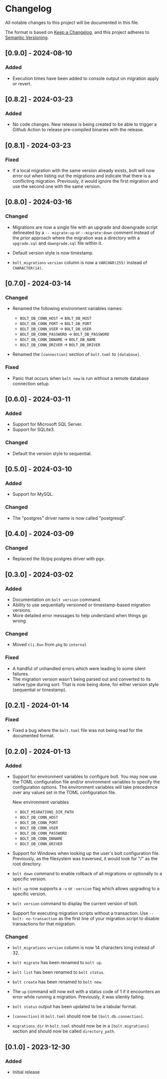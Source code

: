 # Changelog

All notable changes to this project will be documented in this file.

The format is based on [Keep a Changelog](https://keepachangelog.com/en/1.0.0/),
and this project adheres to [Semantic Versioning](https://semver.org/spec/v2.0.0.html).

## [0.9.0] - 2024-08-10

### Added

- Execution times have been added to console output on migration apply or revert.

## [0.8.2] - 2024-03-23

### Added

- No code changes. New release is being created to be able to trigger a Github Action to release pre-compiled binaries with the release.

## [0.8.1] - 2024-03-23

### Fixed

- If a local migration with the same version already exists, bolt will now error out when listing out the migrations and indicate that there is a conflicting migration. Previously, it would ignore the first migration and use the second one with the same version.

## [0.8.0] - 2024-03-16

### Changed

- Migrations are now a single file with an upgrade and downgrade script delineated by a `-- migrate:up` or `--migrate:down` comment instead of the prior approach where the migration was a directory with a `upgrade.sql` and `downgrade.sql` file within it.

- Default version style is now timestamp.

- `bolt_migrations` `version` column is now a `VARCHAR(255)` instead of `CHARACTER(14)`.

## [0.7.0] - 2024-03-14

### Changed

- Renamed the following environment variables names:
  - `BOLT_DB_CONN_HOST` -> `BOLT_DB_HOST`
  - `BOLT_DB_CONN_PORT` -> `BOLT_DB_PORT`
  - `BOLT_DB_CONN_USER` -> `BOLT_DB_USER`
  - `BOLT_DB_CONN_PASSWORD` -> `BOLT_DB_PASSWORD`
  - `BOLT_DB_CONN_DBNAME` -> `BOLT_DB_NAME`
  - `BOLT_DB_CONN_DRIVER` -> `BOLT_DB_DRIVER`

- Renamed the `[connection]` section of `bolt.toml` to `[database]`.

### Fixed

- Panic that occurs when `bolt new` is run without a remote database connection setup.

## [0.6.0] - 2024-03-11

### Added

- Support for Microsoft SQL Server.
- Support for SQLite3.

### Changed

- Default the version style to sequential.

## [0.5.0] - 2024-03-10

### Added

- Support for MySQL.

### Changed

- The "postgres" driver name is now called "postgresql".

## [0.4.0] - 2024-03-09

### Changed

- Replaced the lib/pq postgres driver with pgx.

## [0.3.0] - 2024-03-02

### Added

- Documentation on `bolt version` command.
- Ability to use sequentially versioned or timestamp-based migration versions.
- More detailed error messages to help understand when things go wrong.

### Changed

- Moved `cli.Run` from `pkg` to `internal`

### Fixed

- A handful of unhandled errors which were leading to some silent failures.
- The migration version wasn't being parsed out and converted to its native type during sort. That is now being done, for either version style (sequential or timestamp).

## [0.2.1] - 2024-01-14

### Fixed

- Fixed a bug where the `bolt.toml` file was not being read for the documented format.

## [0.2.0] - 2024-01-13

### Added

- Support for environment variables to configure bolt. You may now use the TOML configuration file and/or environment variables to specify the configuration options. The environment variables will take precedence over any values set in the TOML configuration file.

  New environment variables
  - `BOLT_MIGRATIONS_DIR_PATH`
  - `BOLT_DB_CONN_HOST`
  - `BOLT_DB_CONN_PORT`
  - `BOLT_DB_CONN_USER`
  - `BOLT_DB_CONN_PASSWORD`
  - `BOLT_DB_CONN_DBNAME`
  - `BOLT_DB_CONN_DRIVER`

- Support for Windows when looking up the user's bolt configuration file.
  Previously, as the filesystem was traversed, it would look for "/" as the
  root directory.

- `bolt down` command to enable rollback of all migrations or optionally to a specific version.

- `bolt up` now supports a `-v` or `-version` flag which allows upgrading to a specific version.

- `bolt version` command to display the current version of bolt.
  
- Support for executing migration scripts without a transaction. Use `-- bolt: no-transaction` as the first line of your migration script to disable transactions for that migration.

### Changed

- `bolt_migrations` `version` column is now 14 characters long instead of 32.

- `bolt migrate` has been renamed to `bolt up`.
  
- `bolt list` has been renamed to `bolt status`.
  
- `bolt create` has been renamed to `bolt new`.

- The `up` command will now exit with a status code of 1
  if it encounters an error while running a migration. Previously,
  it was silently failing.

- `bolt status` output has been updated to be a tabular format.

- `[connection]` in `bolt.toml` should now be `[bolt.db.connection]`.

- `migrations_dir` in `bolt.toml` should now be in a `[bolt.migrations]` section and should now be called `directory_path`.
  
## [0.1.0] - 2023-12-30

### Added

- Initial release

<!-- template
## [X.Y.Z] - YYYY-MM-DD
### Added
- for new features.
### Changed
- for changes in existing functionality.
### Deprecated
- for soon-to-be removed features.
### Removed
- for now removed features.
### Fixed
- for any bug fixes.
### Security
- in case of vulnerabilities.
-->
